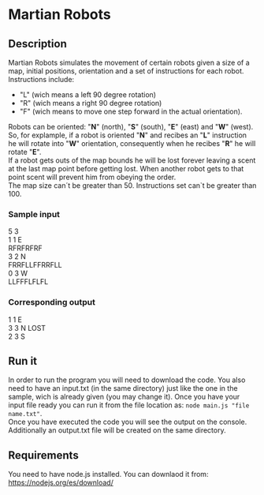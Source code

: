 # Martian Robots

## **Description**

Martian Robots simulates the movement of certain robots given a size of a map, initial positions, orientation and a set of instructions for each robot.<br>Instructions include: 
- "L" (wich means a left 90 degree rotation) 
- "R" (wich means a right 90 degree rotation)
- "F" (wich means to move one step forward in the actual orientation).

Robots can be oriented: "**N**" (north), "**S**" (south), "**E**" (east) and "**W**" (west). So, for explample, if a robot is oriented "**N**" and recibes an "**L**" instruction he will rotate into "**W**" orientation, consequently when he recibes "**R**" he will rotate "**E**".<br>
If a robot gets outs of the map bounds he will be lost forever leaving a scent at the last map point before getting lost. When another robot gets to that point scent will prevent him from obeying the order.<br>
The map size can´t be greater than 50. Instructions set can`t be greater than 100.<br>
### Sample input
5 3 <br>
1 1 E <br>
RFRFRFRF <br>
3 2 N <br>
FRRFLLFFRRFLL <br>
0 3 W <br>
LLFFFLFLFL 
### Corresponding output
1 1 E <br>
3 3 N LOST <br>
2 3 S


## **Run it**
In order to run the program you will need to download the code. You also need to have an input.txt (in the same directory) just like the one in the sample, wich is already given (you may change it). Once you have your input file ready you can run it from the file location as: `node main.js "file name.txt"`.<br>
Once you have executed the code you will see the output on the console. Additionally an output.txt file will be created on the same directory.

## **Requirements**
You need to have node.js installed. You can downlaod it from: https://nodejs.org/es/download/
